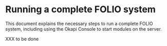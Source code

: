 # Running a complete FOLIO system

This document explains the necessary steps to run a complete FOLIO
system, including using the Okapi Console to start modules on the
server.

XXX to be done
